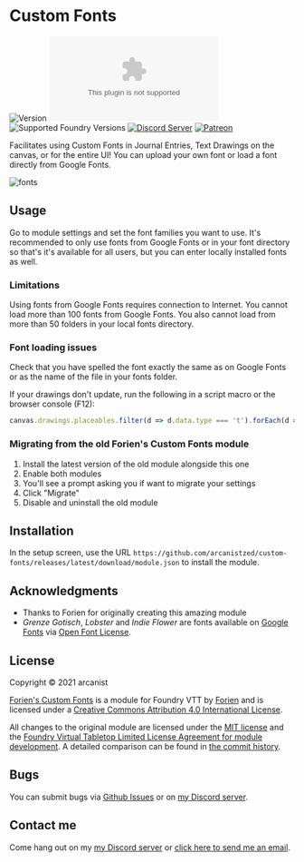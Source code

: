 # Custom Fonts

![Version](https://img.shields.io/github/v/tag/arcanistzed/custom-fonts?label=Version&style=flat-square&color=2577a1) ![Latest Release Download Count](https://img.shields.io/github/downloads/arcanistzed/custom-fonts/latest/module.zip?label=Downloads&style=flat-square&color=9b43a8) ![Supported Foundry Versions](https://img.shields.io/endpoint?url=https://foundryshields.com/version?url=https://raw.githubusercontent.com/arcanistzed/custom-fonts/main/module.json&style=flat-square&color=ff6400) [![Discord Server](https://img.shields.io/badge/-Discord-%232c2f33?style=flat-square&logo=discord)](https://discord.gg/AAkZWWqVav) [![Patreon](https://img.shields.io/badge/-Patreon-%23141518?style=flat-square&logo=patreon)](https://www.patreon.com/bePatron?u=15896855)

Facilitates using Custom Fonts in Journal Entries, Text Drawings on the canvas, or for the entire UI! You can upload your own font or load a font directly from Google Fonts.

![fonts](https://i.gyazo.com/32fe907375b3993d05a204b4f521aac5.png)

## Usage

Go to module settings and set the font families you want to use. It's recommended to only use fonts from Google Fonts or in your font directory so that's it's available for all users, but you can enter locally installed fonts as well.

### Limitations

Using fonts from Google Fonts requires connection to Internet. You cannot load more than 100 fonts from Google Fonts.
You also cannot load from more than 50 folders in your local fonts directory.

### Font loading issues

Check that you have spelled the font exactly the same as on Google Fonts or as the name of the file in your fonts folder.

If your drawings don't update, run the following in a script macro or the browser console (F12):

```js
canvas.drawings.placeables.filter(d => d.data.type === 't').forEach(d => d.draw());
```

### Migrating from the old Forien's Custom Fonts module

1. Install the latest version of the old module alongside this one
2. Enable both modules
3. You'll see a prompt asking you if want to migrate your settings
4. Click "Migrate"
5. Disable and uninstall the old module

## Installation

In the setup screen, use the URL `https://github.com/arcanistzed/custom-fonts/releases/latest/download/module.json` to install the module.

## Acknowledgments

* Thanks to Forien for originally creating this amazing module
* *Grenze Gotisch*, *Lobster* and *Indie Flower* are fonts available on [Google Fonts](https://fonts.google.com/) via [Open Font License](https://scripts.sil.org/cms/scripts/page.php?site_id=nrsi&id=OFL).

## License

Copyright © 2021 arcanist

[Forien's Custom Fonts](https://github.com/Forien/foundryvtt-forien-custom-fonts) is a module for Foundry VTT by [Forien](https://www.patreon.com/forien) and is licensed under a [Creative Commons Attribution 4.0 International License](http://creativecommons.org/licenses/by/4.0/).

All changes to the original module are licensed under the [MIT license](LICENSE) and the [Foundry Virtual Tabletop Limited License Agreement for module development](https://foundryvtt.com/article/license/). A detailed comparison can be found in [the commit history](https://github.com/arcanistzed/custom-fonts/compare/36b76f1cdd679c8b72519d03435b2a29013d5e84...main).

## Bugs

You can submit bugs via [Github Issues](https://github.com/arcanistzed/custom-fonts/issues/new/choose) or on [my Discord server](https://discord.gg/AAkZWWqVav).

## Contact me

Come hang out on my [my Discord server](https://discord.gg/AAkZWWqVav) or [click here to send me an email](mailto:arcanistzed@gmail.com?subject=custom-fonts%20module%20for%20Foundry%20VTT).
